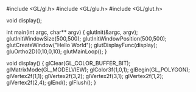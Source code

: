 #include <GL/gl.h>
#include <GL/glu.h>
#include <GL/glut.h>

void display();

int main(int argc, char** argv)
{
    glutInit(&argc, argv);
    glutInitWindowSize(500,500);
    glutInitWindowPosition(500,500);
    glutCreateWindow("Hello World");
    glutDisplayFunc(display);
    gluOrtho2D(0,10,0,10);
    glutMainLoop();
}

void display()
{
    glClear(GL_COLOR_BUFFER_BIT);
    glMatrixMode(GL_MODELVIEW);
    glColor3f(1,0,1);
    glBegin(GL_POLYGON);
    glVertex2f(1,1);
    glVertex2f(3,2);
    glVertex2f(3,1);
    glVertex2f(1,2);
    glVertex2f(2,4);
    glEnd();
    glFlush();
}